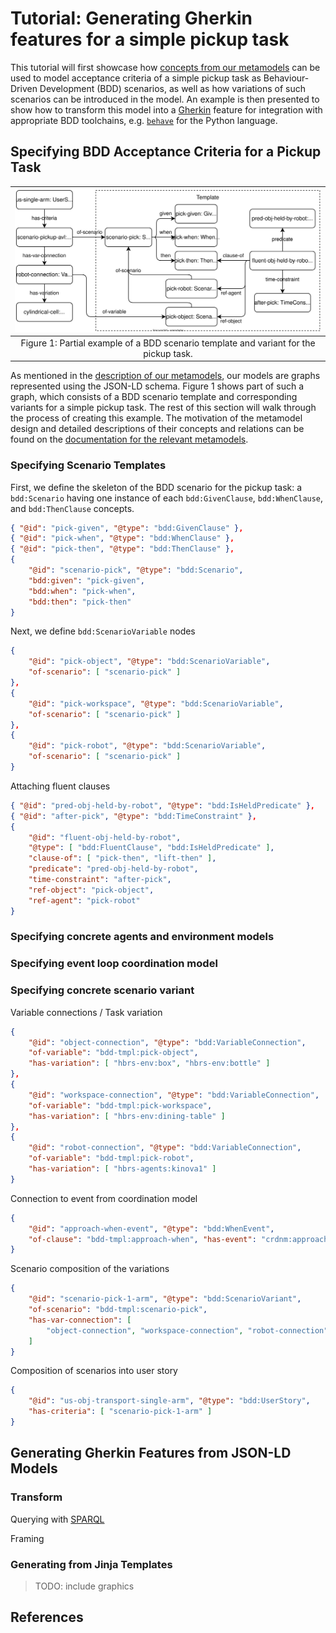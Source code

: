 # Tutorial: Generating Gherkin features for a simple pickup task

This tutorial will first showcase how [concepts from our metamodels](bdd-concepts.md) can be used
to model acceptance criteria of a simple pickup task as Behaviour-Driven Development (BDD)
scenarios, as well as how variations of such scenarios can be introduced in the model. An example
is then presented to show how to transform this model into a
[Gherkin](https://cucumber.io/docs/gherkin/reference/) feature for integration with appropriate
BDD toolchains, e.g. [`behave`](https://behave.readthedocs.io) for the Python language.

## Specifying BDD Acceptance Criteria for a Pickup Task

| ![BDD Template and Variant Example](assests/../assets/img/bdd-example-pickup.svg) |
|:-:|
| Figure 1: Partial example of a BDD scenario template and variant for the pickup task. |

As mentioned in the [description of our metamodels](bdd-concepts.md), our models are graphs
represented using the JSON-LD schema. Figure 1 shows part of such a graph, which consists of a BDD
scenario template and corresponding variants for a simple pickup task. The rest of this section will
walk through the process of creating this example. The motivation of the metamodel design and
detailed descriptions of their concepts and relations can be found on the
[documentation for the relevant metamodels](bdd-concepts.md).

### Specifying Scenario Templates

First, we define the skeleton of the BDD scenario for the pickup task: a `bdd:Scenario` having one
instance of each `bdd:GivenClause`, `bdd:WhenClause`, and `bdd:ThenClause` concepts.

```json
{ "@id": "pick-given", "@type": "bdd:GivenClause" },
{ "@id": "pick-when", "@type": "bdd:WhenClause" },
{ "@id": "pick-then", "@type": "bdd:ThenClause" },
{
    "@id": "scenario-pick", "@type": "bdd:Scenario",
    "bdd:given": "pick-given",
    "bdd:when": "pick-when",
    "bdd:then": "pick-then"
}
```

Next, we define `bdd:ScenarioVariable` nodes

```json
{
    "@id": "pick-object", "@type": "bdd:ScenarioVariable",
    "of-scenario": [ "scenario-pick" ]
},
{
    "@id": "pick-workspace", "@type": "bdd:ScenarioVariable",
    "of-scenario": [ "scenario-pick" ]
},
{
    "@id": "pick-robot", "@type": "bdd:ScenarioVariable",
    "of-scenario": [ "scenario-pick" ]
}
```

Attaching fluent clauses

```json
{ "@id": "pred-obj-held-by-robot", "@type": "bdd:IsHeldPredicate" },
{ "@id": "after-pick", "@type": "bdd:TimeConstraint" },
{
    "@id": "fluent-obj-held-by-robot",
    "@type": [ "bdd:FluentClause", "bdd:IsHeldPredicate" ],
    "clause-of": [ "pick-then", "lift-then" ],
    "predicate": "pred-obj-held-by-robot",
    "time-constraint": "after-pick",
    "ref-object": "pick-object",
    "ref-agent": "pick-robot"
}
```

### Specifying concrete agents and environment models

### Specifying event loop coordination model

### Specifying concrete scenario variant

Variable connections / Task variation

```json
{
    "@id": "object-connection", "@type": "bdd:VariableConnection",
    "of-variable": "bdd-tmpl:pick-object",
    "has-variation": [ "hbrs-env:box", "hbrs-env:bottle" ]
},
{
    "@id": "workspace-connection", "@type": "bdd:VariableConnection",
    "of-variable": "bdd-tmpl:pick-workspace",
    "has-variation": [ "hbrs-env:dining-table" ]
},
{
    "@id": "robot-connection", "@type": "bdd:VariableConnection",
    "of-variable": "bdd-tmpl:pick-robot",
    "has-variation": [ "hbrs-agents:kinova1" ]
}
```

Connection to event from coordination model

```json
{
    "@id": "approach-when-event", "@type": "bdd:WhenEvent",
    "of-clause": "bdd-tmpl:approach-when", "has-event": "crdnm:approach-start"
}
```

Scenario composition of the variations

```json
{
    "@id": "scenario-pick-1-arm", "@type": "bdd:ScenarioVariant",
    "of-scenario": "bdd-tmpl:scenario-pick",
    "has-var-connection": [
        "object-connection", "workspace-connection", "robot-connection"
    ]
}
```

Composition of scenarios into user story

```json
{
    "@id": "us-obj-transport-single-arm", "@type": "bdd:UserStory",
    "has-criteria": [ "scenario-pick-1-arm" ]
}
```

## Generating Gherkin Features from JSON-LD Models

### Transform

Querying with [SPARQL](https://www.w3.org/TR/rdf-sparql-query/)

Framing

### Generating from Jinja Templates

> TODO: include graphics

## References

[^alferez2019]: M. Alferez, F. Pastore, M. Sabetzadeh, et al., "Bridging the Gap between Requirements Modeling and Behavior-Driven Development," _22nd MODELS_, 2019, doi: [10.1109/MODELS.2019.00008](https://doi.org/10.1109/MODELS.2019.00008).
